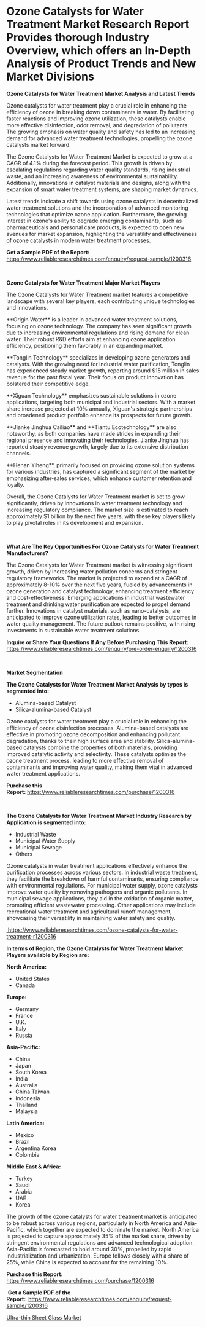 <p><h1>Ozone Catalysts for Water Treatment Market Research Report Provides thorough Industry Overview, which offers an In-Depth Analysis of Product Trends and New Market Divisions</h1></p><p><strong>Ozone Catalysts for Water Treatment Market Analysis and Latest Trends</strong></p>
<p><p>Ozone catalysts for water treatment play a crucial role in enhancing the efficiency of ozone in breaking down contaminants in water. By facilitating faster reactions and improving ozone utilization, these catalysts enable more effective disinfection, odor removal, and degradation of pollutants. The growing emphasis on water quality and safety has led to an increasing demand for advanced water treatment technologies, propelling the ozone catalysts market forward.</p><p>The Ozone Catalysts for Water Treatment Market is expected to grow at a CAGR of 4.1% during the forecast period. This growth is driven by escalating regulations regarding water quality standards, rising industrial waste, and an increasing awareness of environmental sustainability. Additionally, innovations in catalyst materials and designs, along with the expansion of smart water treatment systems, are shaping market dynamics.</p><p>Latest trends indicate a shift towards using ozone catalysts in decentralized water treatment solutions and the incorporation of advanced monitoring technologies that optimize ozone application. Furthermore, the growing interest in ozone's ability to degrade emerging contaminants, such as pharmaceuticals and personal care products, is expected to open new avenues for market expansion, highlighting the versatility and effectiveness of ozone catalysts in modern water treatment processes.</p></p>
<p><strong>Get a Sample PDF of the Report:&nbsp;</strong> <a href="https://www.reliableresearchtimes.com/enquiry/request-sample/1200316?utm_campaign=3007&utm_medium=2&utm_source=Github&utm_content=ia&utm_term=02042025&utm_id=ozone-catalysts-for-water-treatment">https://www.reliableresearchtimes.com/enquiry/request-sample/1200316</a></p>
<p>&nbsp;</p>
<p><strong>Ozone Catalysts for Water Treatment Major Market Players</strong></p>
<p><p>The Ozone Catalysts for Water Treatment market features a competitive landscape with several key players, each contributing unique technologies and innovations. </p><p>**Origin Water** is a leader in advanced water treatment solutions, focusing on ozone technology. The company has seen significant growth due to increasing environmental regulations and rising demand for clean water. Their robust R&D efforts aim at enhancing ozone application efficiency, positioning them favorably in an expanding market.</p><p>**Tonglin Technology** specializes in developing ozone generators and catalysts. With the growing need for industrial water purification, Tonglin has experienced steady market growth, reporting around $15 million in sales revenue for the past fiscal year. Their focus on product innovation has bolstered their competitive edge.</p><p>**Xiguan Technology** emphasizes sustainable solutions in ozone applications, targeting both municipal and industrial sectors. With a market share increase projected at 10% annually, Xiguan's strategic partnerships and broadened product portfolio enhance its prospects for future growth.</p><p>**Jianke Jinghua Cailiao** and **Tiantu Ecotechnology** are also noteworthy, as both companies have made strides in expanding their regional presence and innovating their technologies. Jianke Jinghua has reported steady revenue growth, largely due to its extensive distribution channels.</p><p>**Henan Yiheng**, primarily focused on providing ozone solution systems for various industries, has captured a significant segment of the market by emphasizing after-sales services, which enhance customer retention and loyalty.</p><p>Overall, the Ozone Catalysts for Water Treatment market is set to grow significantly, driven by innovations in water treatment technology and increasing regulatory compliance. The market size is estimated to reach approximately $1 billion by the next five years, with these key players likely to play pivotal roles in its development and expansion.</p></p>
<p>&nbsp;</p>
<p><strong>What Are The Key Opportunities For Ozone Catalysts for Water Treatment Manufacturers?</strong></p>
<p><p>The Ozone Catalysts for Water Treatment market is witnessing significant growth, driven by increasing water pollution concerns and stringent regulatory frameworks. The market is projected to expand at a CAGR of approximately 8-10% over the next five years, fueled by advancements in ozone generation and catalyst technology, enhancing treatment efficiency and cost-effectiveness. Emerging applications in industrial wastewater treatment and drinking water purification are expected to propel demand further. Innovations in catalyst materials, such as nano-catalysts, are anticipated to improve ozone utilization rates, leading to better outcomes in water quality management. The future outlook remains positive, with rising investments in sustainable water treatment solutions.</p></p>
<p><strong>Inquire or Share Your Questions If Any Before Purchasing This Report:</strong> <a href="https://www.reliableresearchtimes.com/enquiry/pre-order-enquiry/1200316?utm_campaign=3007&utm_medium=2&utm_source=Github&utm_content=ia&utm_term=02042025&utm_id=ozone-catalysts-for-water-treatment">https://www.reliableresearchtimes.com/enquiry/pre-order-enquiry/1200316</a></p>
<p>&nbsp;</p>
<p><strong>Market Segmentation</strong></p>
<p><strong>The Ozone Catalysts for Water Treatment Market Analysis by types is segmented into:</strong></p>
<p><ul><li>Alumina-based Catalyst</li><li>Silica-alumina-based Catalyst</li></ul></p>
<p><p>Ozone catalysts for water treatment play a crucial role in enhancing the efficiency of ozone disinfection processes. Alumina-based catalysts are effective in promoting ozone decomposition and enhancing pollutant degradation, thanks to their high surface area and stability. Silica-alumina-based catalysts combine the properties of both materials, providing improved catalytic activity and selectivity. These catalysts optimize the ozone treatment process, leading to more effective removal of contaminants and improving water quality, making them vital in advanced water treatment applications.</p></p>
<p><strong>Purchase this Report:&nbsp;</strong><a href="https://www.reliableresearchtimes.com/purchase/1200316?utm_campaign=3007&utm_medium=2&utm_source=Github&utm_content=ia&utm_term=02042025&utm_id=ozone-catalysts-for-water-treatment">https://www.reliableresearchtimes.com/purchase/1200316</a></p>
<p>&nbsp;</p>
<p><strong>The Ozone Catalysts for Water Treatment Market Industry Research by Application is segmented into:</strong></p>
<p><ul><li>Industrial Waste</li><li>Municipal Water Supply</li><li>Municipal Sewage</li><li>Others</li></ul></p>
<p><p>Ozone catalysts in water treatment applications effectively enhance the purification processes across various sectors. In industrial waste treatment, they facilitate the breakdown of harmful contaminants, ensuring compliance with environmental regulations. For municipal water supply, ozone catalysts improve water quality by removing pathogens and organic pollutants. In municipal sewage applications, they aid in the oxidation of organic matter, promoting efficient wastewater processing. Other applications may include recreational water treatment and agricultural runoff management, showcasing their versatility in maintaining water safety and quality.</p></p>
<p><a href="https://www.reliableresearchtimes.com/ozone-catalysts-for-water-treatment-r1200316?utm_campaign=3007&utm_medium=2&utm_source=Github&utm_content=ia&utm_term=02042025&utm_id=ozone-catalysts-for-water-treatment">&nbsp;https://www.reliableresearchtimes.com/ozone-catalysts-for-water-treatment-r1200316</a></p>
<p><strong>In terms of Region, the Ozone Catalysts for Water Treatment Market Players available by Region are:</strong></p>
<p>
    <p> <strong> North America: </strong>
        <ul>
            <li>United States</li>
            <li>Canada</li>
        </ul>
        </p> 
    <p> <strong> Europe: </strong>
        <ul>
            <li>Germany</li>
            <li>France</li>
            <li>U.K.</li>
            <li>Italy</li>
            <li>Russia</li>
        </ul>
        </p> 
    <p> <strong> Asia-Pacific: </strong>
        <ul>
            <li>China</li>
            <li>Japan</li>
            <li>South Korea</li>
            <li>India</li>
            <li>Australia</li>
            <li>China Taiwan</li>
            <li>Indonesia</li>
            <li>Thailand</li>
            <li>Malaysia</li>
        </ul>
        </p> 
    <p> <strong> Latin America: </strong>
        <ul>
            <li>Mexico</li>
            <li>Brazil</li>
            <li>Argentina Korea</li>
            <li>Colombia</li>
        </ul>
        </p> 
    <p> <strong> Middle East & Africa: </strong>
        <ul>
            <li>Turkey</li>
            <li>Saudi</li>
            <li>Arabia</li>
            <li>UAE</li>
            <li>Korea</li>
        </ul>
    </p>
    </p>
<p><p>The growth of the ozone catalysts for water treatment market is anticipated to be robust across various regions, particularly in North America and Asia-Pacific, which together are expected to dominate the market. North America is projected to capture approximately 35% of the market share, driven by stringent environmental regulations and advanced technological adoption. Asia-Pacific is forecasted to hold around 30%, propelled by rapid industrialization and urbanization. Europe follows closely with a share of 25%, while China is expected to account for the remaining 10%.</p></p>
<p><strong>Purchase this Report: </strong><a href="https://www.reliableresearchtimes.com/purchase/1200316?utm_campaign=3007&utm_medium=2&utm_source=Github&utm_content=ia&utm_term=02042025&utm_id=ozone-catalysts-for-water-treatment">https://www.reliableresearchtimes.com/purchase/1200316</a></p>
<p>&nbsp;<strong>Get a Sample PDF of the Report:&nbsp;&nbsp;</strong><a href="https://www.reliableresearchtimes.com/enquiry/request-sample/1200316?utm_campaign=3007&utm_medium=2&utm_source=Github&utm_content=ia&utm_term=02042025&utm_id=ozone-catalysts-for-water-treatment">https://www.reliableresearchtimes.com/enquiry/request-sample/1200316</a></p>
<p><strong></strong></p>
<p><p><a href="https://github.com/viipposahko25/Market-Research-Report-List-1/blob/main/ultra-thin-sheet-glass-market.md?utm_campaign=3007&utm_medium=2&utm_source=Github&utm_content=ia&utm_term=02042025&utm_id=ozone-catalysts-for-water-treatment">Ultra-thin Sheet Glass Market</a></p></p>